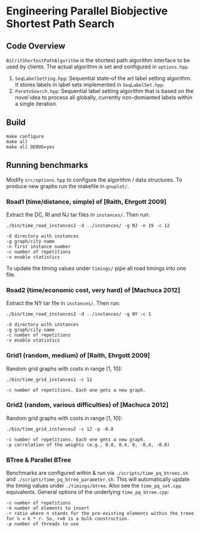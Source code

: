 # Engineering Parallel Biobjective Shortest Path Search

## Code Overview

`BiCritShortestPathAlgorithm` is the shortest path algorithm interface to be used by clients. The actual algorithm is set and configured in `options.hpp`.

1. `SeqLabelSetting.hpp`: Sequential state-of the art label setting algorithm. It stores labels in label sets implemented in `SeqLabelSet.hpp`.
2. `ParetoSearch.hpp`: Sequential label setting algorithm that is based on the novel idea to process all globally, currently non-domianted labels within a single iteration.

## Build
  
    make configure
    make all
    make all DEBUG=yes

## Running benchmarks
Modify `src/options.hpp` to configure the algorithm / data structures. To produce new graphs run the makefile in `gnuplot/`.

### Road1 (time/distance, simple) of [Raith, Ehrgott 2009]
Extract the DC, RI and NJ tar files in `instances/`. Then run:

    ./bin/time_road_instances1 -d ../instances/ -g NJ -n 19 -c 12

    -d directory with instances
    -g graph/city name
    -n first instance number
    -c number of repetitions
    -v enable statistics

To update the timing values under `timings/` pipe all road timings into one file.

### Road2 (time/economic cost, very hard) of [Machuca 2012]
Extract the NY tar file in `instances/`. Then run:

    ./bin/time_road_instances2 -d ../instances/ -g NY -c 1

    -d directory with instances
    -g graph/city name
    -c number of repetitions
    -v enable statistics

### Grid1 (random, medium) of [Raith, Ehrgott 2009]
Random grid graphs with costs in range [1, 10]:
  
    ./bin/time_grid_instances1 -c 12

    -c number of repetitions. Each one gets a new graph.

### Grid2 (random, various difficulties) of [Machuca 2012]
Random grid graphs with costs in range [1, 10]:
  
    ./bin/time_grid_instances2 -c 12 -p -0.8

    -c number of repetitions. Each one gets a new graph.
    -p correlation of the weights (e.g., 0.8, 0.4, 0, -0,4, -0.8)

### BTree & Parallel BTree
Benchmarks are configured within & run via `./scripts/time_pq_btrees.sh` and `./scripts/time_pq_btree_parameter.sh`. This will automatically update the timing values under `./timings/btree`. Also see the `time_pq_set.cpp` equivalents.
General options of the underlying `time_pq_btree.cpp`:

    -c number of repetitions
    -k number of elements to insert
    -r ratio where n stands for the pre-existing elements within the treee for n = k * r. So, r=0 is a bulk construction.
    -p number of threads to use
